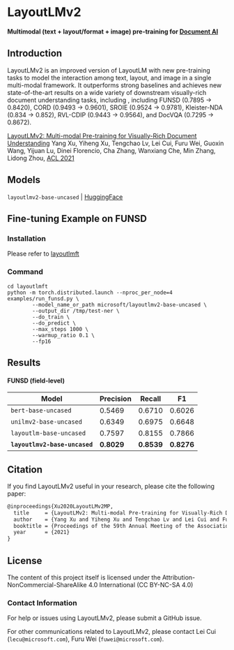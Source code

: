 # LayoutLMv2
**Multimodal (text + layout/format + image) pre-training for [Document AI](https://www.microsoft.com/en-us/research/project/document-ai/)**

## Introduction
LayoutLMv2 is an improved version of LayoutLM with new pre-training tasks to model the interaction among text, layout, and image in a single multi-modal framework. It outperforms strong baselines and achieves new state-of-the-art results on a wide variety of downstream visually-rich document understanding tasks, including , including FUNSD (0.7895 → 0.8420), CORD (0.9493 → 0.9601), SROIE (0.9524 → 0.9781), Kleister-NDA (0.834 → 0.852), RVL-CDIP (0.9443 → 0.9564), and DocVQA (0.7295 → 0.8672).

[LayoutLMv2: Multi-modal Pre-training for Visually-Rich Document Understanding](https://arxiv.org/abs/2012.14740)
Yang Xu, Yiheng Xu, Tengchao Lv, Lei Cui, Furu Wei, Guoxin Wang, Yijuan Lu, Dinei Florencio, Cha Zhang, Wanxiang Che, Min Zhang, Lidong Zhou, [ACL 2021](#)

## Models
`layoutlmv2-base-uncased` | [HuggingFace](https://huggingface.co/microsoft/layoutlmv2-base-uncased)

## Fine-tuning Example on FUNSD

### Installation

Please refer to [layoutlmft](../layoutlmft/README.md)

### Command

```
cd layoutlmft
python -m torch.distributed.launch --nproc_per_node=4 examples/run_funsd.py \
        --model_name_or_path microsoft/layoutlmv2-base-uncased \
        --output_dir /tmp/test-ner \
        --do_train \
        --do_predict \
        --max_steps 1000 \
        --warmup_ratio 0.1 \
        --fp16
```

## Results

#### FUNSD (field-level)

| Model                         | Precision  | Recall     | F1         |
| ----------------------------- | ---------- | ---------- | ---------- |
| `bert-base-uncased`           | 0.5469     | 0.6710     | 0.6026     |
| `unilmv2-base-uncased`        | 0.6349     | 0.6975     | 0.6648     |
| `layoutlm-base-uncased`       | 0.7597     | 0.8155     | 0.7866     |
| **`layoutlmv2-base-uncased`** | **0.8029** | **0.8539** | **0.8276** |

## Citation

If you find LayoutLMv2 useful in your research, please cite the following paper:

``` latex
@inproceedings{Xu2020LayoutLMv2MP,
  title     = {LayoutLMv2: Multi-modal Pre-training for Visually-Rich Document Understanding},
  author    = {Yang Xu and Yiheng Xu and Tengchao Lv and Lei Cui and Furu Wei and Guoxin Wang and Yijuan Lu and Dinei Florencio and Cha Zhang and Wanxiang Che and Min Zhang and Lidong Zhou},
  booktitle = {Proceedings of the 59th Annual Meeting of the Association for Computational Linguistics (ACL) 2021},
  year      = {2021}
}
```

## License

The content of this project itself is licensed under the Attribution-NonCommercial-ShareAlike 4.0 International (CC BY-NC-SA 4.0)

### Contact Information

For help or issues using LayoutLMv2, please submit a GitHub issue.

For other communications related to LayoutLMv2, please contact Lei Cui (`lecu@microsoft.com`), Furu Wei (`fuwei@microsoft.com`).

